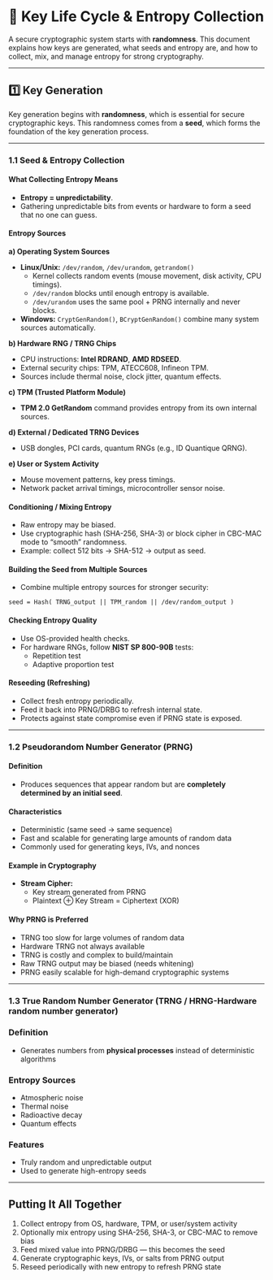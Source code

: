 # 🔑 Key Life Cycle & Entropy Collection  

A secure cryptographic system starts with **randomness**. This document explains how keys are generated, what seeds and entropy are, and how to collect, mix, and manage entropy for strong cryptography.

---

## 1️⃣ Key Generation  

Key generation begins with **randomness**, which is essential for secure cryptographic keys. This randomness comes from a **seed**, which forms the foundation of the key generation process.

---

### 1.1 Seed & Entropy Collection  

#### What Collecting Entropy Means
- **Entropy = unpredictability**.  
- Gathering unpredictable bits from events or hardware to form a seed that no one can guess.

#### Entropy Sources

**a) Operating System Sources**  
- **Linux/Unix:** `/dev/random`, `/dev/urandom`, `getrandom()`  
  - Kernel collects random events (mouse movement, disk activity, CPU timings).  
  - `/dev/random` blocks until enough entropy is available.  
  - `/dev/urandom` uses the same pool + PRNG internally and never blocks.  
- **Windows:** `CryptGenRandom()`, `BCryptGenRandom()` combine many system sources automatically.

**b) Hardware RNG / TRNG Chips**  
- CPU instructions: **Intel RDRAND**, **AMD RDSEED**.  
- External security chips: TPM, ATECC608, Infineon TPM.  
- Sources include thermal noise, clock jitter, quantum effects.

**c) TPM (Trusted Platform Module)**  
- **TPM 2.0 GetRandom** command provides entropy from its own internal sources.

**d) External / Dedicated TRNG Devices**  
- USB dongles, PCI cards, quantum RNGs (e.g., ID Quantique QRNG).

**e) User or System Activity**  
- Mouse movement patterns, key press timings.  
- Network packet arrival timings, microcontroller sensor noise.

#### Conditioning / Mixing Entropy
- Raw entropy may be biased.  
- Use cryptographic hash (SHA-256, SHA-3) or block cipher in CBC-MAC mode to “smooth” randomness.  
- Example: collect 512 bits → SHA-512 → output as seed.

#### Building the Seed from Multiple Sources
- Combine multiple entropy sources for stronger security:  
```text
seed = Hash( TRNG_output || TPM_random || /dev/random_output )
```


####  Checking Entropy Quality

- Use OS-provided health checks.  
- For hardware RNGs, follow **NIST SP 800-90B** tests:  
  - Repetition test  
  - Adaptive proportion test


#### Reseeding (Refreshing)

- Collect fresh entropy periodically.  
- Feed it back into PRNG/DRBG to refresh internal state.  
- Protects against state compromise even if PRNG state is exposed.

---

### 1.2 Pseudorandom Number Generator (PRNG)

#### Definition
- Produces sequences that appear random but are **completely determined by an initial seed**.

#### Characteristics
- Deterministic (same seed → same sequence)  
- Fast and scalable for generating large amounts of random data  
- Commonly used for generating keys, IVs, and nonces

#### Example in Cryptography
- **Stream Cipher:**  
  - Key stream generated from PRNG  
  - Plaintext ⊕ Key Stream = Ciphertext (XOR)

#### Why PRNG is Preferred
- TRNG too slow for large volumes of random data  
- Hardware TRNG not always available  
- TRNG is costly and complex to build/maintain  
- Raw TRNG output may be biased (needs whitening)  
- PRNG easily scalable for high-demand cryptographic systems

---

### 1.3 True Random Number Generator (TRNG / HRNG-Hardware random number generator)

### Definition
- Generates numbers from **physical processes** instead of deterministic algorithms

### Entropy Sources
- Atmospheric noise  
- Thermal noise  
- Radioactive decay  
- Quantum effects

### Features
- Truly random and unpredictable output  
- Used to generate high-entropy seeds

---

## Putting It All Together

1. Collect entropy from OS, hardware, TPM, or user/system activity  
2. Optionally mix entropy using SHA-256, SHA-3, or CBC-MAC to remove bias  
3. Feed mixed value into PRNG/DRBG — this becomes the seed  
4. Generate cryptographic keys, IVs, or salts from PRNG output  
5. Reseed periodically with new entropy to refresh PRNG state

